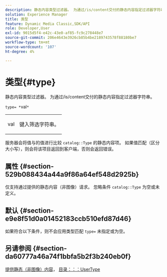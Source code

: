 ```yaml
---
description: 静态内容类型过滤器。 为通过/is/content交付的静态内容指定过滤器字符串。
solution: Experience Manager
title: 类型
feature: Dynamic Media Classic,SDK/API
role: Developer,User
exl-id: 9015d5f4-e42c-43e0-af85-fc9c278448e7
source-git-commit: 206e4643e3926cb85b4be2189743578f88180be7
workflow-type: tm+mt
source-wordcount: '107'
ht-degree: 4%

---
```


# 类型{#type}

静态内容类型过滤器。 为通过/is/content交付的静态内容指定过滤器字符串。

`type= *`val`*`

<table id="simpletable_B66354A826434A678F3DBC686A0F1436"> 
 <tr class="strow"> 
  <td class="stentry"> <p><span class="varname"> val</span> </p> </td> 
  <td class="stentry"> <p>键入筛选字符串。 </p></td> 
 </tr> 
</table>

服务器会将值与的值进行比较 `catalog::Type` 的静态内容项。 如果值匹配（区分大小写），则会将该项目返回到客户端，否则会返回错误。

## 属性 {#section-529b088434a44a9f86a64ef548d2925b}

仅支持通过提供的静态内容（非图像）请求。 忽略条件 `catalog::Type` 为空或未定义。

## 默认 {#section-e9e8f51d0a01452183ccb510efd87d46}

如果符合以下条件，则不会应用类型匹配 `type=` 未指定或为空。

## 另请参阅 {#section-da60777a46a74f1bbfa5b2f3b240eb0f}

[提供静态（非图像）内容](../../../../../is-api/http-ref/image-serving-api-ref/c-http-protocol-reference/c-syntax-and-features/r-serving-static-non-image-content.md#reference-cbe50e697fdf4c7bbb0084f98b7739da)， [目录：：：UserType](/help/aem-is-ir-api/is-api/image-catalog/image-serving-api-ref/c-image-catalog-reference/c-image-svg-data-reference/c-image-data-reference/r-usertype-cat.md)
